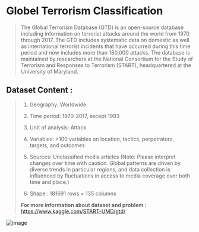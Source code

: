 # Globel Terrorism Classification

>The Global Terrorism Database (GTD) is an open-source database including information on terrorist attacks around the world from 1970 through 2017. The GTD includes systematic data on domestic as well as international terrorist incidents that have occurred during this time period and now includes more than 180,000 attacks. The database is maintained by researchers at the National Consortium for the Study of Terrorism and Responses to Terrorism (START), headquartered at the University of Maryland.

## Dataset Content :
>   1.  Geography: Worldwide
>   
> 2.  Time period: 1970-2017, except 1993
> 
>   3. Unit of analysis: Attack
>   
>   4. Variables: >100 variables on location, tactics, perpetrators, targets, and outcomes
>   
>   5. Sources: Unclassified media articles (Note: Please interpret changes over time with caution. Global patterns are driven by diverse trends in particular regions, and data collection is influenced by fluctuations in access to media coverage over both time and place.)
>   
>   6. Shape : 181691 rows × 135 columns
>  
> **For more information about dataset and problem :** https://www.kaggle.com/START-UMD/gtd/

![image](https://user-images.githubusercontent.com/78029611/163474263-1d4e789a-162a-4b7b-8f19-c1fae25a8c31.png)
